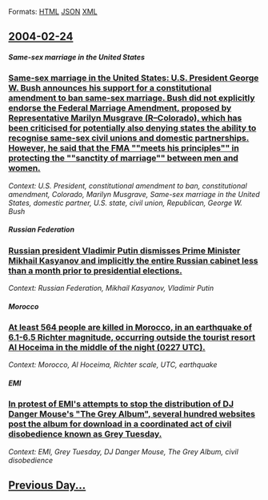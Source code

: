 
Formats: [HTML](2004/02/24/index.html)  [JSON](2004/02/24/index.json)  [XML](2004/02/24/index.xml)  

## [2004-02-24](/news/2004/02/24/index.md)

##### Same-sex marriage in the United States
### [ Same-sex marriage in the United States: U.S. President George W. Bush announces his support for a constitutional amendment to ban same-sex marriage. Bush did not explicitly endorse the Federal Marriage Amendment, proposed by Representative Marilyn Musgrave (R&ndash;Colorado), which has been criticised for potentially also denying states the ability to recognise same-sex civil unions and domestic partnerships. However, he said that the FMA ""meets his principles"" in protecting the ""sanctity of marriage"" between men and women.](/news/2004/02/24/same-sex-marriage-in-the-united-states-u-s-president-george-w-bush-announces-his-support-for-a-constitutional-amendment-to-ban-same-sex.md)
_Context: U.S. President, constitutional amendment to ban, constitutional amendment, Colorado, Marilyn Musgrave, Same-sex marriage in the United States, domestic partner, U.S. state, civil union, Republican, George W. Bush_

##### Russian Federation
### [ Russian president Vladimir Putin dismisses Prime Minister Mikhail Kasyanov and implicitly the entire Russian cabinet less than a month prior to presidential elections. ](/news/2004/02/24/russian-president-vladimir-putin-dismisses-prime-minister-mikhail-kasyanov-and-implicitly-the-entire-russian-cabinet-less-than-a-month-prio.md)
_Context: Russian Federation, Mikhail Kasyanov, Vladimir Putin_

##### Morocco
### [ At least 564 people are killed in Morocco, in an earthquake of 6.1-6.5 Richter magnitude, occurring outside the tourist resort Al Hoceima in the middle of the night (0227 UTC). ](/news/2004/02/24/at-least-564-people-are-killed-in-morocco-in-an-earthquake-of-6-1a6-5-richter-magnitude-occurring-outside-the-tourist-resort-al-hoceima.md)
_Context: Morocco, Al Hoceima, Richter scale, UTC, earthquake_

##### EMI
### [ In protest of EMI's attempts to stop the distribution of DJ Danger Mouse's "The Grey Album", several hundred websites post the album for download in a coordinated act of civil disobedience known as Grey Tuesday. ](/news/2004/02/24/in-protest-of-emi-s-attempts-to-stop-the-distribution-of-dj-danger-mouse-s-the-grey-album-several-hundred-websites-post-the-album-for-do.md)
_Context: EMI, Grey Tuesday, DJ Danger Mouse, The Grey Album, civil disobedience_

## [Previous Day...](/news/2004/02/23/index.md)

